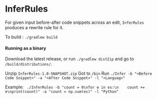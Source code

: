 # InferRules

For given input before-after code snippets across an edit, `InferRules` produces a rewrite rule for it.

To build :
`./gradlew build`


#### Running as a binary

Download the latest release, or run `./gradlew distZip` and go to  `/build/distributions/`.

Unzip `InferRules-1.0-SNAPSHOT.zip`
Got to `/bin`
Run `./Infer -b "<Before Code Snippet>" -a "<After Code Snippet>" -l "<Languag>"`
  
Example: 
` ./InferRules -b "count = 0\nfor e in es:\n    count += e\nprint(count)" -a "count = np.sum(es)" -l "Python"`
